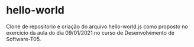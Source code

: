# hello-world

Clone de repositorio e criação do arquivo hello-world.js como proposto no exercicio da aula do dia 09/01/2021 no curso de Desenvolvimento de Software-T05.